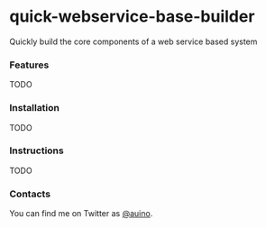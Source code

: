 # quick-webservice-base-builder
Quickly build the core components of a web service based system

### Features ###

TODO

### Installation ###

TODO

### Instructions ###

TODO

### Contacts ###

You can find me on Twitter as [@auino](https://twitter.com/auino).
